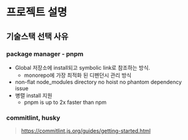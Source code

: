 # 프로젝트 설명

## 기술스택 선택 사유
### package manager - pnpm
- Global 저장소에 install되고 symbolic link로 참조하는 방식.
  - monorepo에 가장 최적화 된 디펜던시 관리 방식
- non-flat node_modules directory no hoist no phantom dependency issue
- 병렬 install 지원
  - pnpm is up to 2x faster than npm

### commitlint, husky
> https://commitlint.js.org/guides/getting-started.html